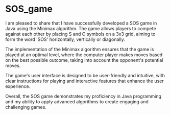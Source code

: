 # SOS_game
I am pleased to share that I have successfully developed a SOS game in Java using the Minimax algorithm. The game allows players to compete against each other by placing S and O symbols on a 3x3 grid, aiming to form the word 'SOS' horizontally, vertically or diagonally.

The implementation of the Minimax algorithm ensures that the game is played at an optimal level, where the computer player makes moves based on the best possible outcome, taking into account the opponent's potential moves.

The game's user interface is designed to be user-friendly and intuitive, with clear instructions for playing and interactive features that enhance the user experience.

Overall, the SOS game demonstrates my proficiency in Java programming and my ability to apply advanced algorithms to create engaging and challenging games.
